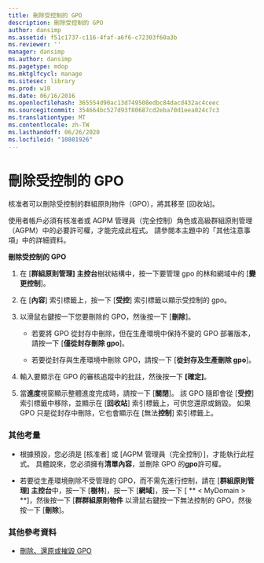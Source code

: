 ```yaml
---
title: 刪除受控制的 GPO
description: 刪除受控制的 GPO
author: dansimp
ms.assetid: f51c1737-c116-4faf-a6f6-c72303f60a3b
ms.reviewer: ''
manager: dansimp
ms.author: dansimp
ms.pagetype: mdop
ms.mktglfcycl: manage
ms.sitesec: library
ms.prod: w10
ms.date: 06/16/2016
ms.openlocfilehash: 365554d90ac13d749508edbc84dacd432ac4ceec
ms.sourcegitcommit: 354664bc527d93f80687cd2eba70d1eea024c7c3
ms.translationtype: MT
ms.contentlocale: zh-TW
ms.lasthandoff: 06/26/2020
ms.locfileid: "10801926"
---
```

# 刪除受控制的 GPO


核准者可以刪除受控制的群組原則物件（GPO），將其移至 [回收站]。

使用者帳戶必須有核准者或 AGPM 管理員（完全控制）角色或高級群組原則管理（AGPM）中的必要許可權，才能完成此程式。 請參閱本主題中的「其他注意事項」中的詳細資料。

**刪除受控制的 GPO**

1.  在 [**群組原則管理] 主控台**樹狀結構中，按一下要管理 gpo 的林和網域中的 [**變更控制**]。

2.  在 [**內容**] 索引標籤上，按一下 [**受控**] 索引標籤以顯示受控制的 gpo。

3.  以滑鼠右鍵按一下您要刪除的 GPO，然後按一下 [**刪除**]。

    -   若要將 GPO 從封存中刪除，但在生產環境中保持不變的 GPO 部署版本，請按一下 [**僅從封存刪除 gpo**]。

    -   若要從封存與生產環境中刪除 GPO，請按一下 [**從封存及生產刪除 gpo**]。

4.  輸入要顯示在 GPO 的審核追蹤中的批註，然後按一下 **[確定]**。

5.  當**進度**視窗顯示整體進度完成時，請按一下 [**關閉**]。 該 GPO 隨即會從 [**受控**] 索引標籤中移除，並顯示在 [**回收站**] 索引標籤上，可供您還原或銷毀。 如果 GPO 只是從封存中刪除，它也會顯示在 [無法**控制**] 索引標籤上。

### 其他考量

-   根據預設，您必須是 [核准者] 或 [AGPM 管理員（完全控制）]，才能執行此程式。 具體說來，您必須擁有**清單內容**，並刪除 GPO 的**gpo**許可權。

-   若要從生產環境刪除不受管理的 GPO，而不需先進行控制，請在 [**群組原則管理] 主控台**中，按一下 [**樹林**]，按一下 [**網域**]，按一下 [ ** &lt; MyDomain &gt; **]，然後按一下 [**群群組原則物件** 以滑鼠右鍵按一下無法控制的 GPO，然後按一下 [**刪除**]。

### 其他參考資料

-   [刪除、還原或摧毀 GPO](deleting-restoring-or-destroying-a-gpo-agpm30ops.md)

 

 






